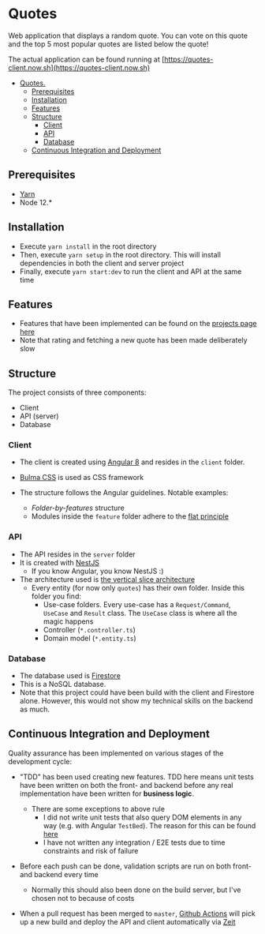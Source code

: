 # Quotes

Web application that displays a random quote. You can vote on this quote and the top 5 most popular quotes are listed below the quote!

The actual application can be found running at [https://quotes-client.now.sh](https://quotes-client.now.sh)

- [Quotes.](#quotes)
  - [Prerequisites](#prerequisites)
  - [Installation](#installation)
  - [Features](#features)
  - [Structure](#structure)
    - [Client](#client)
    - [API](#api)
    - [Database](#database)
  - [Continuous Integration and Deployment](#continuous-integration-and-deployment)

## Prerequisites

- [Yarn](https://legacy.yarnpkg.com/en/docs/install/)
- Node 12.*

## Installation

- Execute `yarn install` in the root directory
- Then, execute `yarn setup` in the root directory. This will install dependencies in both the client and server project
- Finally, execute `yarn start:dev` to run the client and API at the same time

## Features

- Features that have been implemented can be found on the [projects page here](https://github.com/timohermans/quotes/projects)
- Note that rating and fetching a new quote has been made deliberately slow

## Structure

The project consists of three components:

- Client
- API (server)
- Database

### Client

- The client is created using [Angular 8](https://www.angular.io/docs) and resides in the `client` folder.
- [Bulma CSS](https://bulma.io/) is used as CSS framework
- The structure follows the Angular guidelines. Notable examples:

  - _Folder-by-features_ structure
  - Modules inside the `feature` folder adhere to the [flat principle](https://angular.io/guide/styleguide#flat)

### API

- The API resides in the `server` folder
- It is created with [NestJS](https://nestjs.com/)
  - If you know Angular, you know NestJS :)
- The architecture used is [the vertical slice architecture](https://jimmybogard.com/vertical-slice-architecture/)
  - Every entity (for now only `quotes`) has their own folder. Inside this folder you find:
    - Use-case folders. Every use-case has a `Request/Command`, `UseCase` and `Result` class. The `UseCase` class is where all the magic happens
    - Controller (`*.controller.ts`)
    - Domain model (`*.entity.ts`)

### Database

- The database used is [Firestore](https://firebase.google.com/)
- This is a NoSQL database.
- Note that this project could have been build with the client and Firestore alone. However, this would not show my technical skills on the backend as much.

## Continuous Integration and Deployment

Quality assurance has been implemented on various stages of the development cycle:

- "TDD" has been used creating new features. TDD here means unit tests have been written on both the front- and backend before any real implementation have been written for **business logic**.
  - There are some exceptions to above rule
    - I did not write unit tests that also query DOM elements in any way (e.g. with Angular `TestBed`). The reason for this can be found [here](https://medium.com/@marko.bjelac/unit-testing-angular-testbed-considered-harmful-7e2bb8f32586)
    - I have not written any integration / E2E tests due to time constraints and risk of failure
- Before each push can be done, validation scripts are run on both front- and backend every time

  - Normally this should also been done on the build server, but I've chosen not to because of costs

- When a pull request has been merged to `master`, [Github Actions](https://github.com/timohermans/quotes/actions) will pick up a new build and deploy the API and client automatically via [Zeit](https://zeit.co)
